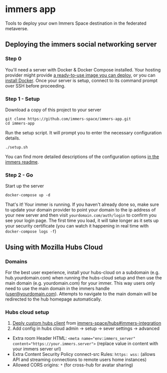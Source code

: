 # immers app
Tools to deploy your own Immers Space destination in the federated metaverse.


## Deploying the immers social networking server

### Step 0

You'll need a server with Docker & Docker Compose installed. Your hosting provider might provide [a ready-to-use image you can deploy](https://marketplace.digitalocean.com/apps/docker), or you can [install Docker](https://docs.docker.com/get-docker/).
Once your server is setup, connect to its command prompt over SSH before proceeding. 

### Step 1 - Setup

Download a copy of this project to your server

```
git clone https://github.com/immers-space/immers-app.git
cd immers-app
```

Run the setup script.
It will prompt you to enter the necessary configuration details.

```
./setup.sh
```

You can find more detailed descriptions of the configuration options [in the immers readme](https://github.com/immers-space/immers).


### Step 2 - Go

Start up the server

```
docker-compose up -d
```

That's it! Your immer is running.
If you haven't already done so, make sure to update your domain provider
to point your domain to the ip address of your new server and then visit
`yourdomain.com/auth/login` to confirm you see your login page.
The first time you load, it will take longer as it sets up your security certificate (you can watch it happening in real time with `docker-compose logs -f`)

## Using with Mozilla Hubs Cloud

### Domains

For the best user experience, install your hubs-cloud on a subdomain (e.g. hub.yourdomain.com) when
running the hubs-cloud setup and then use the main domain (e.g. yourdomain.com) for your immer.
This way users only need to use the main domain in the immers handle (user@yourdomain.com).
Attempts to navigate to the main domain will be redirected to the hub homepage automatically.


### Hubs cloud setup

1. [Deply custom hubs client](https://hubs.mozilla.com/docs/hubs-cloud-custom-clients.html) from [immers-space/hubs#immers-integration](https://github.com/immers-space/hubs/tree/immers-integration)
1. Add config in hubs cloud admin -> setup -> sever settings -> advanced
  * Extra room Header HTML: `<meta name="env:immers_server" content="https://your.immers.server">`
  (replace value in content with your immers server url)
  * Extra Content Security Policy connect-src Rules: `https: wss:`
  (allows API and streaming connections to remote users home instances)
  * Allowed CORS origins: `*`
  (for cross-hub for avatar sharing)